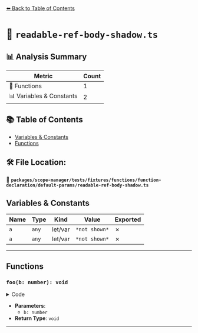 [⬅️ Back to Table of Contents](../../../../../../../index.md)

# 📄 `readable-ref-body-shadow.ts`

## 📊 Analysis Summary

| Metric | Count |
|--------|-------|
| 🔧 Functions | 1 |
| 📊 Variables & Constants | 2 |

## 📚 Table of Contents

- [Variables & Constants](#variables-constants)
- [Functions](#functions)

## 🛠️ File Location:
📂 **`packages/scope-manager/tests/fixtures/functions/function-declaration/default-params/readable-ref-body-shadow.ts`**

## Variables & Constants

| Name | Type | Kind | Value | Exported |
|------|------|------|-------|----------|
| `a` | `any` | let/var | `*not shown*` | ✗ |
| `a` | `any` | let/var | `*not shown*` | ✗ |


---

## Functions

### `foo(b: number): void`

<details><summary>Code</summary>

```ts
function foo(b = a) {
  let a;
}
```
</details>

- **Parameters**:
  - `b: number`
- **Return Type**: `void`

---